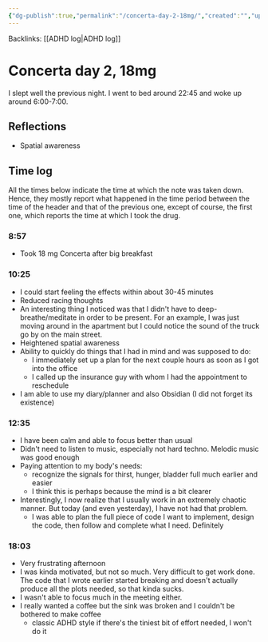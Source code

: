 ```yaml
---
{"dg-publish":true,"permalink":"/concerta-day-2-18mg/","created":"","updated":""}
---
```


Backlinks: [[ADHD log\|ADHD log]]

# Concerta day 2, 18mg
I slept well the previous night. I went to bed around 22:45 and woke up around 6:00-7:00.

## Reflections
- Spatial awareness

## Time log
All the times below indicate the time at which the note was taken down. Hence, they mostly report what happened in the time period between the time of the header and that of the previous one, except of course, the first one, which reports the time at which I took the drug. 

### 8:57
- Took 18 mg Concerta after big breakfast

### 10:25
- I could start feeling the effects within about 30-45 minutes
- Reduced racing thoughts
- An interesting thing I noticed was that I didn't have to deep-breathe/meditate in order to be present. For an example, I was just moving around in the apartment but I could notice the sound of the truck go by on the main street.
- Heightened spatial awareness
- Ability to quickly do things that I had in mind and was supposed to do:
	- I immediately set up a plan for the next couple hours as soon as I got into the office
	- I called up the insurance guy with whom I had the appointment to reschedule
- I am able to use my diary/planner and also Obsidian (I did not forget its existence)

### 12:35
- I have been calm and able to focus better than usual
- Didn't need to listen to music, especially not hard techno. Melodic music was good enough
- Paying attention to my body's needs:
	- recognize the signals for thirst, hunger, bladder full much earlier and easier
	- I think this is perhaps because the mind is a bit clearer
- Interestingly, I now realize that I usually work in an extremely chaotic manner. But today (and even yesterday), I have not had that problem.
	- I was able to plan the full piece of code I want to implement, design the code, then follow and complete what I need. Definitely

### 18:03
- Very frustrating afternoon
- I was kinda motivated, but not so much. Very difficult to get work done. The code that I wrote earlier started breaking and doesn't actually produce all the plots needed, so that kinda sucks.
- I wasn't able to focus much in the meeting either.
- I really wanted a coffee but the sink was broken and I couldn't be bothered to make coffee
	- classic ADHD style if there's the tiniest bit of effort needed, I won't do it
